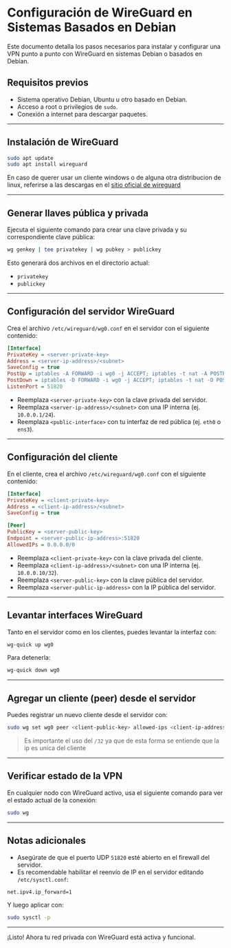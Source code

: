 # Configuración de WireGuard en Sistemas Basados en Debian

Este documento detalla los pasos necesarios para instalar y configurar una VPN punto a punto con WireGuard en sistemas Debian o basados en Debian.

## Requisitos previos

- Sistema operativo Debian, Ubuntu u otro basado en Debian.
- Acceso a root o privilegios de `sudo`.
- Conexión a internet para descargar paquetes.

---

## Instalación de WireGuard

```bash
sudo apt update
sudo apt install wireguard
```
En caso de querer usar un cliente windows o de alguna otra distribucion de linux, referirse a las descargas en el [sitio oficial de wireguard](https://www.wireguard.com/install/)

---

## Generar llaves pública y privada

Ejecuta el siguiente comando para crear una clave privada y su correspondiente clave pública:

```bash
wg genkey | tee privatekey | wg pubkey > publickey
```

Esto generará dos archivos en el directorio actual:

* `privatekey`
* `publickey`

---

## Configuración del servidor WireGuard

Crea el archivo `/etc/wireguard/wg0.conf` en el servidor con el siguiente contenido:

```ini
[Interface]
PrivateKey = <server-private-key>
Address = <server-ip-address>/<subnet>
SaveConfig = true
PostUp = iptables -A FORWARD -i wg0 -j ACCEPT; iptables -t nat -A POSTROUTING -o <public-interface> -j MASQUERADE;
PostDown = iptables -D FORWARD -i wg0 -j ACCEPT; iptables -t nat -D POSTROUTING -o <public-interface> -j MASQUERADE;
ListenPort = 51820
```

* Reemplaza `<server-private-key>` con la clave privada del servidor.
* Reemplaza `<server-ip-address>/<subnet>` con una IP interna (ej. `10.0.0.1/24`).
* Reemplaza `<public-interface>` con tu interfaz de red pública (ej. `eth0` o `ens3`).

---

## Configuración del cliente

En el cliente, crea el archivo `/etc/wireguard/wg0.conf` con el siguiente contenido:

```ini
[Interface]
PrivateKey = <client-private-key>
Address = <client-ip-address>/<subnet>
SaveConfig = true

[Peer]
PublicKey = <server-public-key>
Endpoint = <server-public-ip-address>:51820
AllowedIPs = 0.0.0.0/0
```

* Reemplaza `<client-private-key>` con la clave privada del cliente.
* Reemplaza `<client-ip-address>/<subnet>` con una IP interna (ej. `10.0.0.10/32`).
* Reemplaza `<server-public-key>` con la clave pública del servidor.
* Reemplaza `<server-public-ip-address>` con la IP pública del servidor.

---

## Levantar interfaces WireGuard

Tanto en el servidor como en los clientes, puedes levantar la interfaz con:

```bash
wg-quick up wg0
```

Para detenerla:

```bash
wg-quick down wg0
```

---

## Agregar un cliente (peer) desde el servidor

Puedes registrar un nuevo cliente desde el servidor con:

```bash
sudo wg set wg0 peer <client-public-key> allowed-ips <client-ip-address>/32
```
> Es importante el uso del `/32` ya que de esta forma se entiende que la ip es unica del cliente
---

## Verificar estado de la VPN

En cualquier nodo con WireGuard activo, usa el siguiente comando para ver el estado actual de la conexión:

```bash
sudo wg
```

---

## Notas adicionales

* Asegúrate de que el puerto UDP `51820` esté abierto en el firewall del servidor.
* Es recomendable habilitar el reenvío de IP en el servidor editando `/etc/sysctl.conf`:

```bash
net.ipv4.ip_forward=1
```

Y luego aplicar con:

```bash
sudo sysctl -p
```

---

¡Listo! Ahora tu red privada con WireGuard está activa y funcional.


